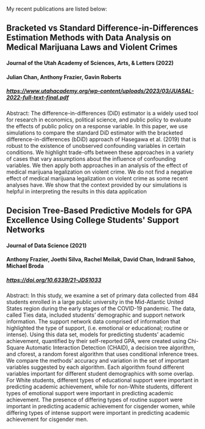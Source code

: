 My recent publications are listed below:

## Bracketed vs Standard Difference-in-Differences Estimation Methods with Data Analysis on Medical Marijuana Laws and Violent Crimes
#### Journal of the Utah Academy of Sciences, Arts, & Letters (2022)
#### Julian Chan, Anthony Frazier, Gavin Roberts
##### https://www.utahacademy.org/wp-content/uploads/2023/03/JUASAL-2022-full-text-final.pdf

Abstract: The difference-in-differences (DiD) estimator is a widely used tool for research in economics, political science, and public policy to evaluate the effects of public policy on a response variable. In this paper, we use simulations to compare the standard DiD estimator with the bracketed difference-in-differences (bDiD) approach of Hasegawa et al. (2019) that is robust to the existence of unobserved confounding variables in certain conditions. We highlight trade-offs between these approaches in a variety of cases that vary assumptions about the influence of confounding variables. We then apply both approaches in an analysis of the effect of medical marijuana legalization on violent crime. We do not find a negative effect of medical marijuana legalization on violent crime as some recent analyses have. We show that the context provided by our simulations is helpful in interpreting the results in this data application

## Decision Tree-Based Predictive Models for GPA Excellence Using College Students' Support Networks
#### Journal of Data Science (2021)
#### Anthony Frazier, Joethi Silva, Rachel Meilak, David Chan, Indranil Sahoo, Michael Broda
##### https://doi.org/10.6339/21-JDS1033

Abstract: In this study, we examine a set of primary data collected from 484 students enrolled in a large public university in the Mid-Atlantic United States region during the early stages of the COVID-19 pandemic. The data, called Ties data, included students’ demographic and support network information. The support network data comprised of information that highlighted the type of support, (i.e. emotional or educational; routine or intense). Using this data set, models for predicting students’ academic achievement, quantified by their self-reported GPA, were created using Chi-Square Automatic Interaction Detection (CHAID), a decision tree algorithm, and cforest, a random forest algorithm that uses conditional inference trees. We compare the methods’ accuracy and variation in the set of important variables suggested by each algorithm. Each algorithm found different variables important for different student demographics with some overlap. For White students, different types of educational support were important in predicting academic achievement, while for non-White students, different types of emotional support were important in predicting academic achievement. The presence of differing types of routine support were important in predicting academic achievement for cisgender women, while differing types of intense support were important in predicting academic achievement for cisgender men.

